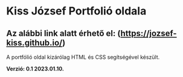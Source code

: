 # Kiss József Portfolió oldala

## Az alábbi link alatt érhető el: (https://jozsef-kiss.github.io/)

A portfólió oldal kizárólag HTML és CSS segítségével készült.

**Verzió: 0.1 2023.01.10.**